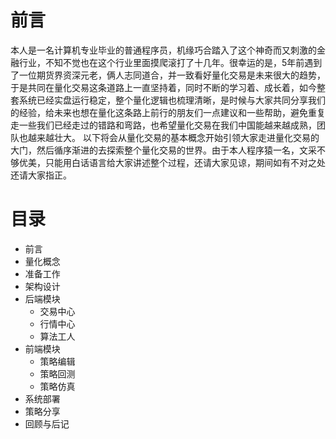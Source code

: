 # 前言
本人是一名计算机专业毕业的普通程序员，机缘巧合踏入了这个神奇而又刺激的金融行业，不知不觉也在这个行业里面摸爬滚打了十几年。很幸运的是，5年前遇到了一位期货界资深元老，俩人志同道合，并一致看好量化交易是未来很大的趋势，于是共同在量化交易这条道路上一直坚持着，同时不断的学习着、成长着，如今整套系统已经实盘运行稳定，整个量化逻辑也梳理清晰，是时候与大家共同分享我们的经验，给未来也想在量化这条路上前行的朋友们一点建议和一些帮助，避免重复走一些我们已经走过的错路和弯路，也希望量化交易在我们中国能越来越成熟，团队也越来越壮大。
以下将会从量化交易的基本概念开始引领大家走进量化交易的大门，然后循序渐进的去探索整个量化交易的世界。由于本人程序猿一名，文采不够优美，只能用白话语言给大家讲述整个过程，还请大家见谅，期间如有不对之处还请大家指正。
# 目录
 - 前言
 - 量化概念
 - 准备工作
 - 架构设计
 - 后端模块
 	- 交易中心
 	- 行情中心
 	- 算法工人
 - 前端模块
 	- 策略编辑
 	- 策略回测
 	- 策略仿真
 - 系统部署
 - 策略分享
 - 回顾与后记
